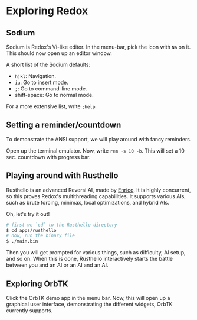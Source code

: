Exploring Redox
===============

Sodium
------

Sodium is Redox's Vi-like editor. In the menu-bar, pick the icon with `Na` on it. This should now open up an editor window.

A short list of the Sodium defaults:

- `hjkl`: Navigation.
- `ia`: Go to insert mode.
- `;`: Go to command-line mode.
- shift-space: Go to normal mode.

For a more extensive list, write `;help`.

Setting a reminder/countdown
----------------------------

To demonstrate the ANSI support, we will play around with fancy reminders.

Open up the terminal emulator. Now, write `rem -s 10 -b`. This will set a 10 sec. countdown with progress bar.

Playing around with Rusthello
-----------------------------

Rusthello is an advanced Reversi AI, made by [Enrico](https://github.com/EGhiorzi). It is highly concurrent, so this proves Redox's multithreading capabilities. It supports various AIs, such as brute forcing, minimax, local optimizations, and hybrid AIs.

Oh, let's try it out!

```sh
# first we `cd` to the Rusthello directory
$ cd apps/rusthello
# now, run the binary file
$ ./main.bin
```

Then you will get prompted for various things, such as difficulty, AI setup, and so on. When this is done, Rusthello interactively starts the battle between you and an AI or an AI and an AI.

Exploring OrbTK
---------------

Click the OrbTK demo app in the menu bar. Now, this will open up a graphical user interface, demonstrating the different widgets, OrbTK currently supports.
